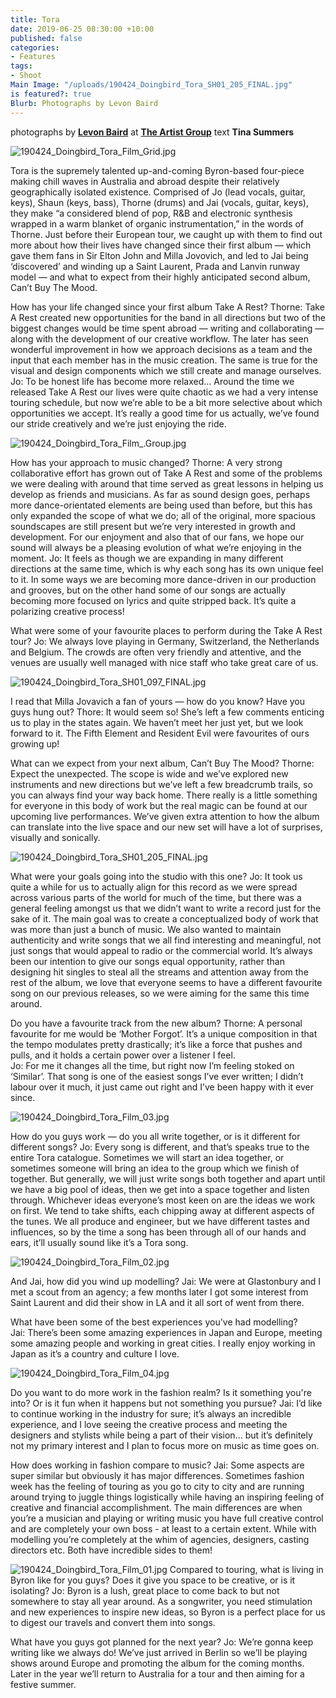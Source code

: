 ```yaml
---
title: Tora
date: 2019-06-25 08:30:00 +10:00
published: false
categories:
- Features
tags:
- Shoot
Main Image: "/uploads/190424_Doingbird_Tora_SH01_205_FINAL.jpg"
is featured?: true
Blurb: Photographs by Levon Baird
---
```


photographs by **[Levon Baird](https://www.instagram.com/levonbaird/)** at **[The Artist Group](https://www.instagram.com/theartistgroup/)**
text **Tina Summers**

![190424_Doingbird_Tora_Film_Grid.jpg](/uploads/190424_Doingbird_Tora_Film_Grid.jpg)

Tora is the supremely talented up-and-coming Byron-based four-piece making chill waves in Australia and abroad despite their relatively geographically isolated existence. Comprised of Jo (lead vocals, guitar, keys), Shaun (keys, bass), Thorne (drums) and Jai (vocals, guitar, keys), they make “a considered blend of pop, R&B and electronic synthesis wrapped in a warm blanket of organic instrumentation,” in the words of Thorne. Just before their European tour, we caught up with them to find out more about how their lives have changed since their first album — which gave them fans in Sir Elton John and Milla Jovovich, and led to Jai being ‘discovered’ and winding up a Saint Laurent, Prada and Lanvin runway model — and what to expect from their highly anticipated second album, Can’t Buy The Mood. 

How has your life changed since your first album Take A Rest? 
Thorne: Take A Rest created new opportunities for the band in all directions but two of the biggest changes would be time spent abroad — writing and collaborating — along with the development of our creative workflow. The later has seen wonderful improvement in how we approach decisions as a team and the input that each member has in the music creation. The same is true for the visual and design components which we still create and manage ourselves. 
Jo: To be honest life has become more relaxed... Around the time we released Take A Rest our lives were quite chaotic as we had a very intense touring schedule, but now we’re able to be a bit more selective about which opportunities we accept. It’s really a good time for us actually, we’ve found our stride creatively and we’re just enjoying the ride.

![190424_Doingbird_Tora_Film_.Group.jpg](/uploads/190424_Doingbird_Tora_Film_.Group.jpg)

How has your approach to music changed? 
Thorne: A very strong collaborative effort has grown out of Take A Rest and some of the problems we were dealing with around that time served as great lessons in helping us develop as friends and musicians. As far as sound design goes, perhaps more dance-orientated elements are being used than before, but this has only expanded the scope of what we do; all of the original, more spacious soundscapes are still present but we’re very interested in growth and development. For our enjoyment and also that of our fans, we hope our sound will always be a pleasing evolution of what we’re enjoying in the moment.
Jo: It feels as though we are expanding in many different directions at the same time, which is why each song has its own unique feel to it. In some ways we are becoming more dance-driven in our production and grooves, but on the other hand some of our songs are actually becoming more focused on lyrics and quite stripped back. It’s quite a polarizing creative process!

What were some of your favourite places to perform during the Take A Rest tour? 
Jo: We always love playing in Germany, Switzerland, the Netherlands and Belgium. The crowds are often very friendly and attentive, and the venues are usually well managed with nice staff who take great care of us.

![190424_Doingbird_Tora_SH01_097_FINAL.jpg](/uploads/190424_Doingbird_Tora_SH01_097_FINAL.jpg)

I read that Milla Jovavich a fan of yours — how do you know? Have you guys hung out? 
Thore: It would seem so! She’s left a few comments enticing us to play in the states again. We haven’t meet her just yet, but we look forward to it. The Fifth Element and Resident Evil were favourites of ours growing up!

What can we expect from your next album, Can’t Buy The Mood? 
Thorne: Expect the unexpected. The scope is wide and we’ve explored new instruments and new directions but we’ve left a few breadcrumb trails, so you can always find your way back home. There really is a little something for everyone in this body of work but the real magic can be found at our upcoming live performances. We’ve given extra attention to how the album can translate into the live space and our new set will have a lot of surprises, visually and sonically. 

![190424_Doingbird_Tora_SH01_205_FINAL.jpg](/uploads/190424_Doingbird_Tora_SH01_205_FINAL.jpg)

What were your goals going into the studio with this one? 
Jo: It took us quite a while for us to actually align for this record as we were spread across various parts of the world for much of the time, but there was a general feeling amongst us that we didn’t want to write a record just for the sake of it. The main goal was to create a conceptualized body of work that was more than just a bunch of music. We also wanted to maintain authenticity and write songs that we all find interesting and meaningful, not just songs that would appeal to radio or the commercial world. It’s always been our intention to give our songs equal opportunity, rather than designing hit singles to steal all the streams and attention away from the rest of the album, we love that everyone seems to have a different favourite song on our previous releases, so we were aiming for the same this time around.

Do you have a favourite track from the new album? 
Thorne: A personal favourite for me would be ‘Mother Forgot’. It’s a unique composition in that the tempo modulates pretty drastically; it’s like a force that pushes and pulls, and it holds a certain power over a listener I feel.  
Jo: For me it changes all the time, but right now I’m feeling stoked on ‘Similar’. That song is one of the easiest songs I’ve ever written; I didn’t labour over it much, it just came out right and I’ve been happy with it ever since.

![190424_Doingbird_Tora_Film_03.jpg](/uploads/190424_Doingbird_Tora_Film_03.jpg)

How do you guys work — do you all write together, or is it different for different songs?
Jo: Every song is different, and that’s speaks true to the entire Tora catalogue. Sometimes we will start an idea together, or sometimes someone will bring an idea to the group which we finish of together. But generally, we will just write songs both together and apart until we have a big pool of ideas, then we get into a space together and listen through. Whichever ideas everyone’s most keen on are the ideas we work on first. We tend to take shifts, each chipping away at different aspects of the tunes. We all produce and engineer, but we have different tastes and influences, so by the time a song has been through all of our hands and ears, it’ll usually sound like it’s a Tora song.


![190424_Doingbird_Tora_Film_02.jpg](/uploads/190424_Doingbird_Tora_Film_02.jpg)

And Jai, how did you wind up modelling? 
Jai: We were at Glastonbury and I met a scout from an agency; a few months later I got some interest from Saint Laurent and did their show in LA and it all sort of went from there.

What have been some of the best experiences you've had modelling?  
Jai: There’s been some amazing experiences in Japan and Europe, meeting some amazing people and working in great cities. I really enjoy working in Japan as it’s a country and culture I love.

![190424_Doingbird_Tora_Film_04.jpg](/uploads/190424_Doingbird_Tora_Film_04.jpg)

Do you want to do more work in the fashion realm? Is it something you're into? Or is it fun when it happens but not something you pursue?
Jai: I’d like to continue working in the industry for sure; it’s always an incredible experience, and I love seeing the creative process and meeting the designers and stylists while being a part of their vision... but it’s definitely not my primary interest and I plan to focus more on music as time goes on. 

How does working in fashion compare to music? 
Jai: Some aspects are super similar but obviously it has major differences. Sometimes fashion week has the feeling of touring as you go to city to city and are running around trying to juggle things logistically while having an inspiring feeling of creative and financial accomplishment. The main differences are when you’re a musician and playing or writing music you have full creative control and are completely your own boss - at least to a certain extent. While with modelling you’re completely at the whim of agencies, designers, casting directors etc. Both have incredible sides to them!

![190424_Doingbird_Tora_Film_01.jpg](/uploads/190424_Doingbird_Tora_Film_01.jpg)
Compared to touring, what is living in Byron like for you guys? Does it give you space to be creative, or is it isolating? 
Jo: Byron is a lush, great place to come back to but not somewhere to stay all year around. As a songwriter, you need stimulation and new experiences to inspire new ideas, so Byron is a perfect place for us to digest our travels and convert them into songs.

What have you guys got planned for the next year? 
Jo: We’re gonna keep writing like we always do! We’ve just arrived in Berlin so we’ll be playing shows around Europe and promoting the album for the coming months. Later in the year we’ll return to Australia for a tour and then aiming for a festive summer.
